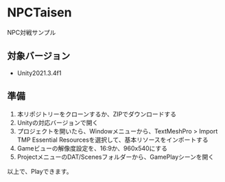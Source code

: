 # NPCTaisen

NPC対戦サンプル

## 対象バージョン

- Unity2021.3.4f1

## 準備

1. 本リポジトリーをクローンするか、ZIPでダウンロードする
2. Unityの対応バージョンで開く
3. プロジェクトを開いたら、Windowメニューから、TextMeshPro > Import TMP Essential Resourcesを選択して、基本リソースをインポートする
4. Gameビューの解像度設定を、16:9か、960x540にする
5. ProjectメニューのDAT/Scenesフォルダーから、GamePlayシーンを開く

以上で、Playできます。
